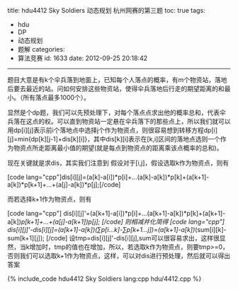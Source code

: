 title: hdu4412 Sky Soldiers 动态规划 杭州网赛的第三题
toc: true
tags:
  - hdu
  - DP
  - 动态规划
  - 题解
categories:
  - 算法竞赛
id: 1633
date: 2012-09-25 20:18:42
---

题目大意是有k个伞兵落到地面上，已知每个人落点的概率，有m个物资站，落地后要去最近的站。问如何安排这些物资站，使得伞兵落地后行走的期望距离的和最小。（所有落点最多1000个）。

显然是个dp题，我们可以先预处理下，对每个落点点求出他的概率总和，代表伞兵落在这点的权。可以直到物资站一定悬在伞兵落下的那些点上，所以我们就可以用dp[i][j]表示前i个落地点中选择j个作为物资点，则很容易想到转移方程dp[i][j]=min{dp[k][j-1]+dis[k][i]}，其中dis[k][i]表示在[k,i]区间的落地点选则一个作为物资点所走距离最小值的期望(就是每点到物资点的距离乘该点概率的总和)。

现在关键就是求dis，其实我们注意到  假设对于[i,j]，假设选取k作为物资点，则有

[code lang="cpp"]dis[i][j]=(a[k]-a[i])*p[i]+...(a[k]-a[k])*p[k]+(a[k+1]-a[k])*p[k+1]+...+(a[j]-a[k])*p[j];[/code]

而若选择k+1作为物资点，则有

[code lang="cpp"]
dis[i][j]'=(a[k+1]-a[i])*p[i]+...(a[k+1]-a[k])*p[k]+(a[k+1]-a[k])*p[k+1]+...+(a[j]-a[k+1])*p[j];
[/code]
则相减并化简得
[code lang="cpp"]
dis[i][j]'-dis[i][j]=(a[k+1]-a[k])*(∑p[i...k]-∑p[k+1...j])=(a[k+1]-a[k])*(sum[i][k]-sum[k+1][j]);
[/code]
设tmp=dis[i][j]'-dis[i][j],sum可以很容易求出，这样很显然，当k增加时，tmp的值也在增加，所以，若选取k作为物资点，则要tmp>=0，否则我们可以选取k+1作为物资点，这样，可以对dis进行预处理，然后就可以得出答案

{% include_code hdu4412 Sky Soldiers lang:cpp hdu/4412.cpp %}
